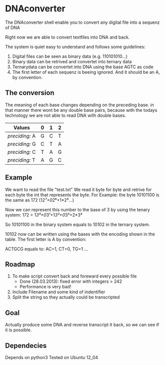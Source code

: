 DNAconverter
============
The DNAconverter shell enable you to convert any digital file into a sequenz of DNA

Right now we are able to convert textfiles into DNA and back.

The system is quiet easy to understand and follows some guidelines:

1. Digital files can be seen as binary data (e.g. 110101010...)
2. Binary data can be retrived and convertet into ternary data
3. Ternarydata can be convertet into DNA using the base AGTC as code
4. The first letter of each sequenz is beeing ignored. And it should be an A, by convention.



The conversion 
--------------
The meaning of each base changes depending on the preceding base. in that manner there wont be any double base pairs, because with the todays technology we are not able to read DNA with double bases.

| Values    | 0 | 1 | 2 |
|-----------|:---:|:---:|:---:|
|*preciding:* A | G | C | T |
|*preciding:* G | C | T | A |
|*preciding:* C | T | A | G |
|*preciding:* T | A | G | C |



Example
-------

We want to read the file "test.txt"
We read it byte for byte and retrive for each byte the int that represents the byte.
For Example: the byte 10101100 is the same as 172
(1*2⁷+0*2⁶+1*2⁵...)

Now we can represent this number to the base of 3 by using the tenary system:
172 = 1*3⁰+0*3¹+1*3²+0*3³+2*3⁴

So 10101100 in the binary system equals to 10102 in the ternary system.

10102 now can be written using the bases with the encoding shown in the table. The first letter is A by convention:

ACTGCG equals to: AC=1, CT=0, TG=1 ...


Roadmap
-------
1. To make script convert back and foreward every possible file
	- Done (28.03.2013): fixed error with integers > 242
	- Performance is very bad!
2. Include Filename and some kind of indentifier
3. Split the string so they actually could be transcripted

Goal
----
Actually produce some DNA and reverse transcript it back, so we can see if it is possible.

Dependecies
-----------
Depends on python3
Tested on Ubuntu 12_04
